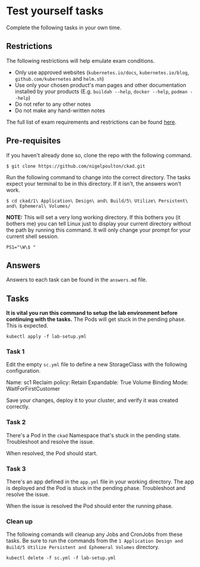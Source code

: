 # Test yourself tasks

Complete the following tasks in your own time.

## Restrictions

The following restrictions will help emulate exam conditions.

- Only use approved websites (`kubernetes.io/docs`, `kubernetes.io/blog`, `github.com/kubernetes` and `helm.sh`)
- Use only your chosen product's man pages and other documentation installed by your products (E.g. `buildah --help`, `docker --help`, `podman --help`)
- Do not refer to any other notes
- Do not make any hand-written notes

The full list of exam requirements and restrictions can be found [here](https://docs.linuxfoundation.org/tc-docs/certification/lf-candidate-handbook/exam-rules-and-policies).

## Pre-requisites

If you haven't already done so, clone the repo with the following command.

```
$ git clone https://github.com/nigelpoulton/ckad.git
```

Run the following command to change into the correct directory. The tasks expect your terminal to be in this directory. If it isn't, the answers won't work.

```
$ cd ckad/1\ Application\ Design\ and\ Build/5\ Utilize\ Persistent\ and\ Ephemeral\ Volumes/
```

**NOTE:** This will set a very long working directory. If this bothers you (it bothers me) you can tell Linux just to display your current directory without the path by running this command. It will only change your prompt for your current shell session.

```
PS1="\W\$ "
```

## Answers

Answers to each task can be found in the `answers.md` file.

## Tasks

**It is vital you run this command to setup the lab environment before continuing with the tasks.** The Pods will get stuck in the pending phase. This is expected.

```
kubectl apply -f lab-setup.yml
```

### Task 1

Edit the empty `sc.yml` file to define a new StorageClass with the following configuration.

Name: sc1
Reclaim policy: Retain
Expandable: True
Volume Binding Mode: WaitForFirstCustomer

Save your changes, deploy it to your cluster, and verify it was created correctly.


### Task 2

There's a Pod in the `ckad` Namespace that's stuck in the pending state. Troubleshoot and resolve the issue.

When resolved, the Pod should start.


### Task 3

There's an app defined in the `app.yml` file in your working directory. The app is deployed and the Pod is stuck in the pending phase. Troubleshoot and resolve the issue.

When the issue is resolved the Pod should enter the running phase.


### Clean up

The following comands will cleanup any Jobs and CronJobs from these tasks. Be sure to run the commands from the `1 Application Design and Build/5 Utilize Persistent and Ephemeral Volumes` directory.

```
kubectl delete -f sc.yml -f lab-setup.yml
```

